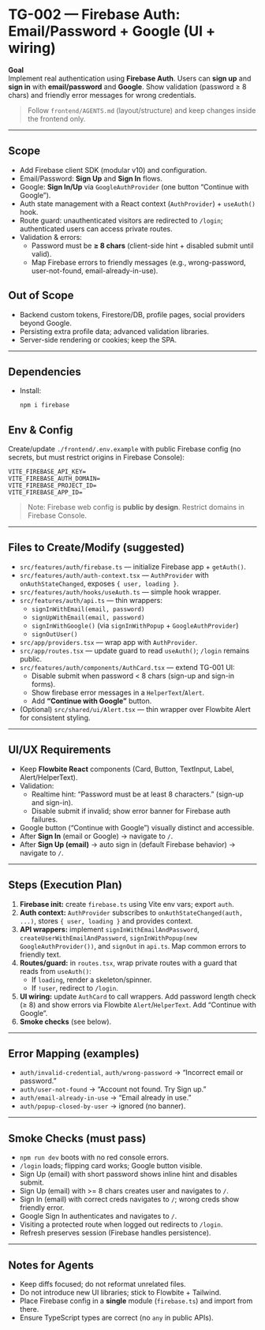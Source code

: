 # TG-002 — Firebase Auth: Email/Password + Google (UI + wiring)

**Goal**  
Implement real authentication using **Firebase Auth**. Users can **sign up** and **sign in** with **email/password** and **Google**. Show validation (password ≥ 8 chars) and friendly error messages for wrong credentials.

> Follow `frontend/AGENTS.md` (layout/structure) and keep changes inside the frontend only.

---

## Scope
- Add Firebase client SDK (modular v10) and configuration.
- Email/Password: **Sign Up** and **Sign In** flows.
- Google: **Sign In/Up** via `GoogleAuthProvider` (one button “Continue with Google”).
- Auth state management with a React context (`AuthProvider`) + `useAuth()` hook.
- Route guard: unauthenticated visitors are redirected to `/login`; authenticated users can access private routes.
- Validation & errors:
  - Password must be **≥ 8 chars** (client-side hint + disabled submit until valid).
  - Map Firebase errors to friendly messages (e.g., wrong-password, user-not-found, email-already-in-use).

## Out of Scope
- Backend custom tokens, Firestore/DB, profile pages, social providers beyond Google.
- Persisting extra profile data; advanced validation libraries.
- Server-side rendering or cookies; keep the SPA.

---

## Dependencies
- Install:
  ```bash
  npm i firebase
  ```

## Env & Config
Create/update `./frontend/.env.example` with public Firebase config (no secrets, but must restrict origins in Firebase Console):
```
VITE_FIREBASE_API_KEY=
VITE_FIREBASE_AUTH_DOMAIN=
VITE_FIREBASE_PROJECT_ID=
VITE_FIREBASE_APP_ID=
```
> Note: Firebase web config is **public by design**. Restrict domains in Firebase Console.

---

## Files to Create/Modify (suggested)
- `src/features/auth/firebase.ts` — initialize Firebase app + `getAuth()`.
- `src/features/auth/auth-context.tsx` — `AuthProvider` with `onAuthStateChanged`, exposes `{ user, loading }`.
- `src/features/auth/hooks/useAuth.ts` — simple hook wrapper.
- `src/features/auth/api.ts` — thin wrappers:
  - `signInWithEmail(email, password)`
  - `signUpWithEmail(email, password)`
  - `signInWithGoogle()` (via `signInWithPopup` + `GoogleAuthProvider`)
  - `signOutUser()`
- `src/app/providers.tsx` — wrap app with `AuthProvider`.
- `src/app/routes.tsx` — update guard to read `useAuth()`; `/login` remains public.
- `src/features/auth/components/AuthCard.tsx` — extend TG-001 UI:
  - Disable submit when password < 8 chars (sign-up and sign-in forms).
  - Show firebase error messages in a `HelperText`/`Alert`.
  - Add **“Continue with Google”** button.
- (Optional) `src/shared/ui/Alert.tsx` — thin wrapper over Flowbite Alert for consistent styling.

---

## UI/UX Requirements
- Keep **Flowbite React** components (Card, Button, TextInput, Label, Alert/HelperText).
- Validation:
  - Realtime hint: “Password must be at least 8 characters.” (sign-up and sign-in).
  - Disable submit if invalid; show error banner for Firebase auth failures.
- Google button (“Continue with Google”) visually distinct and accessible.
- After **Sign In** (email or Google) → navigate to `/`.
- After **Sign Up (email)** → auto sign in (default Firebase behavior) → navigate to `/`.

---

## Steps (Execution Plan)
1. **Firebase init:** create `firebase.ts` using Vite env vars; export `auth`.
2. **Auth context:** `AuthProvider` subscribes to `onAuthStateChanged(auth, ...)`, stores `{ user, loading }` and provides context.
3. **API wrappers:** implement `signInWithEmailAndPassword`, `createUserWithEmailAndPassword`, `signInWithPopup(new GoogleAuthProvider())`, and `signOut` in `api.ts`. Map common errors to friendly text.
4. **Routes/guard:** in `routes.tsx`, wrap private routes with a guard that reads from `useAuth()`:
   - If `loading`, render a skeleton/spinner.
   - If `!user`, redirect to `/login`.
5. **UI wiring:** update `AuthCard` to call wrappers. Add password length check (≥ 8) and show errors via Flowbite `Alert`/`HelperText`. Add “Continue with Google”.
6. **Smoke checks** (see below).

---

## Error Mapping (examples)
- `auth/invalid-credential`, `auth/wrong-password` → “Incorrect email or password.”
- `auth/user-not-found` → “Account not found. Try Sign up.”
- `auth/email-already-in-use` → “Email already in use.”
- `auth/popup-closed-by-user` → ignored (no banner).

---

## Smoke Checks (must pass)
- `npm run dev` boots with no red console errors.
- `/login` loads; flipping card works; Google button visible.
- Sign Up (email) with short password shows inline hint and disables submit.
- Sign Up (email) with >= 8 chars creates user and navigates to `/`.
- Sign In (email) with correct creds navigates to `/`; wrong creds show friendly error.
- Google Sign In authenticates and navigates to `/`.
- Visiting a protected route when logged out redirects to `/login`.
- Refresh preserves session (Firebase handles persistence).

---

## Notes for Agents
- Keep diffs focused; do not reformat unrelated files.
- Do not introduce new UI libraries; stick to Flowbite + Tailwind.
- Place Firebase config in a **single** module (`firebase.ts`) and import from there.
- Ensure TypeScript types are correct (no `any` in public APIs).
